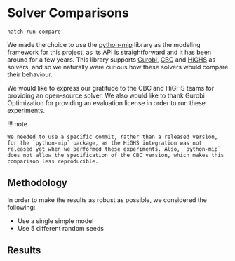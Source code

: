 # Solver Comparisons

```
hatch run compare
```

We made the choice to use the [python-mip](https://github.com/coin-or/python-mip) library as the modeling framework for this project, as its API is straightforward and it has been around for a few years. This library supports [Gurobi](https://gurobi.com/), [CBC](https://github.com/coin-or/Cbc) and [HiGHS](https://highs.dev/) as solvers, and so we naturally were curious how these solvers would compare their behaviour.

We would like to express our gratitude to the CBC and HiGHS teams for providing an open-source solver. We also would like to thank Gurobi Optimization for providing an evaluation license in order to run these experiments.

!!! note

    We needed to use a specific commit, rather than a released version, for the `python-mip` package, as the HiGHS integration was not released yet when we performed these experiments. Also, `python-mip` does not allow the specification of the CBC version, which makes this comparison less reproducible.

## Methodology

In order to make the results as robust as possible, we considered the following:

- Use a single simple model
- Use 5 different random seeds

## Results
